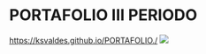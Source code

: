 # PORTAFOLIO III PERIODO
https://ksvaldes.github.io/PORTAFOLIO./
<img src ="https://www.beep.es/blog/wp-content/uploads/2015/12/programacion.png">

